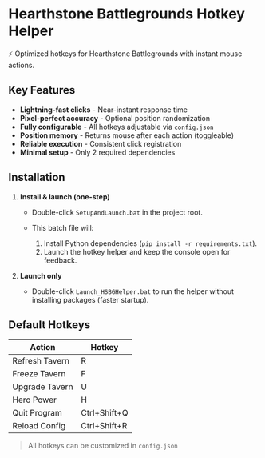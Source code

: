 # Hearthstone Battlegrounds Hotkey Helper

⚡ Optimized hotkeys for Hearthstone Battlegrounds with instant mouse actions.

## Key Features

* **Lightning-fast clicks** - Near-instant response time
* **Pixel-perfect accuracy** - Optional position randomization
* **Fully configurable** - All hotkeys adjustable via `config.json`
* **Position memory** - Returns mouse after each action (toggleable)
* **Reliable execution** - Consistent click registration
* **Minimal setup** - Only 2 required dependencies

## Installation

1. **Install & launch (one-step)**

   * Double-click `SetupAndLaunch.bat` in the project root.
   * This batch file will:

     1. Install Python dependencies (`pip install -r requirements.txt`).
     2. Launch the hotkey helper and keep the console open for feedback.

2. **Launch only**

   * Double-click `Launch_HSBGHelper.bat` to run the helper without installing packages (faster startup).

## Default Hotkeys

| Action         | Hotkey       |
| -------------- | ------------ |
| Refresh Tavern | R            |
| Freeze Tavern  | F            |
| Upgrade Tavern | U            |
| Hero Power     | H            |
| Quit Program   | Ctrl+Shift+Q |
| Reload Config  | Ctrl+Shift+R |

> All hotkeys can be customized in `config.json`
